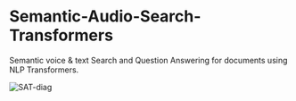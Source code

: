 # Semantic-Audio-Search-Transformers
Semantic voice & text Search and Question Answering for documents using NLP Transformers.


![SAT-diag](https://user-images.githubusercontent.com/40026126/142256877-078eb326-009d-42e6-894b-446c11eefa2c.png)
